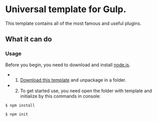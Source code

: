 # Universal template for Gulp.
This template contains all of the most famous and useful plugins. 

## What it can do

### Usage
Before you begin, you need to download and install [node.js](https://nodejs.org/).

* 1) [Download this template]() and unpackage in a folder.

* 2) To get started use, you need open the folder with template and initialize by this commands in console:
```
$ npm install
```
```
$ npm init
```
